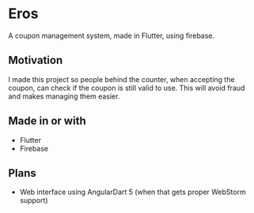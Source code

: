 # Eros
A coupon management system, made in Flutter, using firebase.

## Motivation
I made this project so people behind the counter, when accepting the coupon, can check if the coupon is still valid to use. This will avoid fraud and makes managing them easier.

## Made in or with
- Flutter
- Firebase

## Plans
- Web interface using AngularDart 5 (when that gets proper WebStorm support)